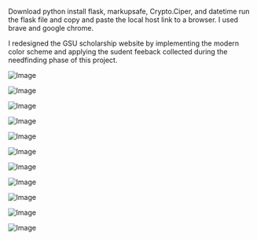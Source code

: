 Download python 
install flask, markupsafe, Crypto.Ciper, and datetime 
run the flask file and copy and paste the local host link to a browser. I used brave and google chrome. 

I redesigned the GSU scholarship website by implementing the modern color scheme and applying the sudent feeback collected during the needfinding phase of this project. 

![Image](https://github.com/user-attachments/assets/af68f738-b686-4670-8c69-f4866b6605ee)

![Image](https://github.com/user-attachments/assets/caa8291c-a749-48cf-bf6d-f54c5e8ce4f5)

![Image](https://github.com/user-attachments/assets/f7cd0255-d8ff-451b-bf59-ca7fcbe63242)

![Image](https://github.com/user-attachments/assets/023ce1aa-bba9-46df-86e1-1f7375901894)

![Image](https://github.com/user-attachments/assets/13917cf0-d153-41ab-a76a-2fbf0a5f321e)

![Image](https://github.com/user-attachments/assets/43e137a8-9793-4275-9f11-8d0800f1531a)

![Image](https://github.com/user-attachments/assets/d20ee6de-b073-47f5-aa5d-15208e1d243d)

![Image](https://github.com/user-attachments/assets/cf832c7d-03ad-40b2-85e6-f0f65a8a858f)

![Image](https://github.com/user-attachments/assets/f4a2af6f-2919-40b6-a308-d771f996c651)

![Image](https://github.com/user-attachments/assets/1f84bda8-d9f7-453c-9c86-5268f0f43688)

![Image](https://github.com/user-attachments/assets/a65c43ad-e245-4ff7-b4e3-c74216d2e42c)
